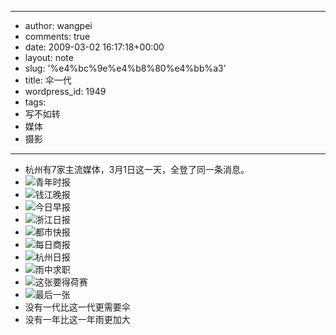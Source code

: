 - --
- author: wangpei
- comments: true
- date: 2009-03-02 16:17:18+00:00
- layout: note
- slug: '%e4%bc%9e%e4%b8%80%e4%bb%a3'
- title: 伞一代
- wordpress_id: 1949
- tags:
- 写不如转
- 媒体
- 摄影
- --
- 杭州有7家主流媒体，3月1日这一天，全登了同一条消息。
- ![青年时报](http://farm4.static.flickr.com/3584/3323141964_991f47374d_m.jpg)
- ![钱江晚报](http://farm4.static.flickr.com/3538/3323137018_b4b1867664_m.jpg)
- ![今日早报](http://farm4.static.flickr.com/3595/3322304627_81a69ab882_m.jpg)
- ![浙江日报](http://farm4.static.flickr.com/3568/3323136914_dfc35dc336_m.jpg)
- ![都市快报](http://farm4.static.flickr.com/3627/3322309405_a497120b17_m.jpg)
- ![每日商报](http://farm4.static.flickr.com/3611/3323141614_6242548807_m.jpg)
- ![杭州日报](http://farm4.static.flickr.com/3635/3323136812_5e3cdb68f6_m.jpg)
- ![雨中求职](http://farm4.static.flickr.com/3567/3322307707_3176da3a5b.jpg?v=0)
- ![这张要得荷赛](http://farm4.static.flickr.com/3560/3322309099_d1c2ab9acb.jpg?v=0)
- ![最后一张](http://farm4.static.flickr.com/3550/3322308323_cc1fcbc3a6.jpg?v=0)
- 没有一代比这一代更需要伞
- 没有一年比这一年雨更加大

